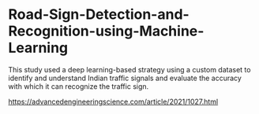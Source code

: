 # Road-Sign-Detection-and-Recognition-using-Machine-Learning
This study used a deep learning-based strategy using a custom dataset to identify and understand Indian traffic signals and evaluate the accuracy with which it can recognize the traffic sign.

https://advancedengineeringscience.com/article/2021/1027.html
